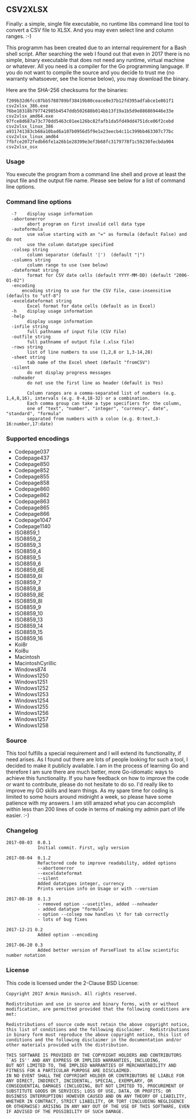 ## CSV2XLSX

Finally: a simple, single file executable, no runtime libs command line tool to convert
a CSV file to XLSX. And you may even select line and column ranges. :-)

This programm has been created due to an internal requirement for a Bash shell script. After searching
the web I found out that even in 2017 there is no simple, binary executable that does not need any
runtime, virtual machine or whatever. All you need is a compiler for the Go programming language.
If you do not want to compile the source and you decide to trust me (no warranty whatsoever, see the
license below), you may download the binary.

Here are the SHA-256 checksums for the binaries:

    f209b32d6fcc07bb5788789bf38419b80ceace8e37b12fd395adfabce1e861f1  csv2xlsx_386.exe
    76be18318b797742985b4547ddb502688b014bb13f19a1b5d9e886869446e33e  csv2xlsx_amd64.exe
    97fce8d687a73c770dd5463c01ee126bc82fafb1da5fd49dd4751dce06f2cebd  csv2xlsx_linux_386
    a931741383cb68a10bad6a107b0956d5f9e1e23eecb4c11c399bb463307c77bc  csv2xlsx_linux_amd64
    7fbfce2072fedb66fe1a26b1e28399e3ef3b68fc3179778f1c59230fecbda904  csv2xlsx_osx

### Usage

You execute the program from a command line shell and prove at least the input file and the output file name.
Please see below for a list of command line options.

### Command line options

```
  -?	display usage information
  -abortonerror
    	abort program on first invalid cell data type
  -autoformula
        use value starting with an "=" as formula (default False) and do not
        use the column datatype specified
  -colsep string
    	column separator (default '|')  (default "|")
  -columns string
    	column range to use (see below)
  -dateformat string
    	format for CSV date cells (default YYYY-MM-DD) (default "2006-01-02")
  -encoding
      encoding string to use for the CSV file, case-insensitive (defaults to "utf-8")
  -exceldateformat string
    	Excel format for date cells (default as in Excel)
  -h	display usage information
  -help
    	display usage information
  -infile string
    	full pathname of input file (CSV file)
  -outfile string
    	full pathname of output file (.xlsx file)
  -rows string
    	list of line numbers to use (1,2,8 or 1,3-14,28)
  -sheet string
    	tab name of the Excel sheet (default "fromCSV")
  -silent
    	do not display progress messages
  -noheader
    	do not use the first line as header (default is Yes)

        Column ranges are a comma-separated list of numbers (e.g. 1,4,8,16), intervals (e.g. 0-4,18-32) or a combination.
        Each comma group can take a type specifiers for the column,
        one of "text", "number", "integer", "currency", date", "standard", "formula"
        separated from numbers with a colon (e.g. 0:text,3-16:number,17:date)
```

### Supported encodings

 * Codepage037
 * Codepage437
 * Codepage850
 * Codepage852
 * Codepage855
 * Codepage858
 * Codepage860
 * Codepage862
 * Codepage863
 * Codepage865
 * Codepage866
 * Codepage1047
 * Codepage1140
 * ISO8859_1
 * ISO8859_2
 * ISO8859_3
 * ISO8859_4
 * ISO8859_5
 * ISO8859_6
 * ISO8859_6E
 * ISO8859_6I
 * ISO8859_7
 * ISO8859_8
 * ISO8859_8E
 * ISO8859_8I
 * ISO8859_9
 * ISO8859_10
 * ISO8859_13
 * ISO8859_14
 * ISO8859_15
 * ISO8859_16
 * Koi8r
 * Koi8u
 * Macintosh
 * MacintoshCyrillic
 * Windows874
 * Windows1250
 * Windows1251
 * Windows1252
 * Windows1253
 * Windows1254
 * Windows1255
 * Windows1256
 * Windows1257
 * Windows1258


### Source

This tool fulfills a special requirement and I will extend its functionality, if need arises. As I found out there are lots 
of people looking for such a tool, I decided to make it publicly available. I am in the process of learning Go and therefore
I am sure there are much better, more Go-idiomatic ways to achieve this functionality. If you have feedback on how to improve
the code or want to contribute, please do not hesitate to do so. I'd really like to improve my GO skills and learn things.
As my spare time for coding is limited to some hours around midnight a week, so please have some patience with my answers.
I am still amazed what you can accomplish within less than 200 lines of code in terms of making my admin part of life easier. :-)

### Changelog

    2017-08-03  0.0.1
                Initial commit. First, ugly version

    2017-08-04  0.1.2
                Refactored code to improve readability, added options
                --abortonerror
                --exceldateformat
                --silent
                Added datatypes integer, currency
                Prints version info on Usage or with --version

    2017-08-10  0.1.3
                - removed option --usetitles, added --noheader
                - added datatype "formula"
                - option --colsep now handles \t for tab correctly
                - lots of bug fixes

    2017-12-21 0.2
                Added option --encoding

    2017-06-20 0.3
                Added better version of ParseFloat to allow scientific number notation


### License

This code is licensed under the 2-Clause BSD License:

    Copyright 2017 Armin Hanisch. All rights reserved.

    Redistribution and use in source and binary forms, with or without
    modification, are permitted provided that the following conditions are
    met:

    Redistributions of source code must retain the above copyright notice,
    this list of conditions and the following disclaimer.  Redistributions
    in binary form must reproduce the above copyright notice, this list of
    conditions and the following disclaimer in the documentation and/or
    other materials provided with the distribution.

    THIS SOFTWARE IS PROVIDED BY THE COPYRIGHT HOLDERS AND CONTRIBUTORS
    ``AS IS'' AND ANY EXPRESS OR IMPLIED WARRANTIES, INCLUDING,
    BUT NOT LIMITED TO, THE IMPLIED WARRANTIES OF MERCHANTABILITY AND
    FITNESS FOR A PARTICULAR PURPOSE ARE DISCLAIMED.
    IN NO EVENT SHALL THE COPYRIGHT HOLDER OR CONTRIBUTORS BE LIABLE FOR
    ANY DIRECT, INDIRECT, INCIDENTAL, SPECIAL, EXEMPLARY, OR
    CONSEQUENTIAL DAMAGES (INCLUDING, BUT NOT LIMITED TO, PROCUREMENT OF
    SUBSTITUTE GOODS OR SERVICES; LOSS OF USE, DATA, OR PROFITS; OR
    BUSINESS INTERRUPTION) HOWEVER CAUSED AND ON ANY THEORY OF LIABILITY,
    WHETHER IN CONTRACT, STRICT LIABILITY, OR TORT (INCLUDING NEGLIGENCE
    OR OTHERWISE) ARISING IN ANY WAY OUT OF THE USE OF THIS SOFTWARE, EVEN
    IF ADVISED OF THE POSSIBILITY OF SUCH DAMAGE.
